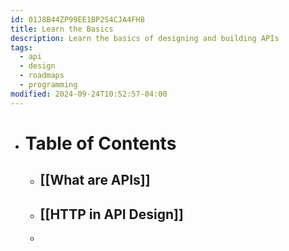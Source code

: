 ```yaml
---
id: 01J8B44ZP99EE1BP2S4CJA4FH8
title: Learn the Basics
description: Learn the basics of designing and building APIs
tags:
  - api
  - design
  - roadmaps
  - programming
modified: 2024-09-24T10:52:57-04:00
---
```

- # Table of Contents
	- ## [[What are APIs]]
	- ## [[HTTP in API Design]]
	- 